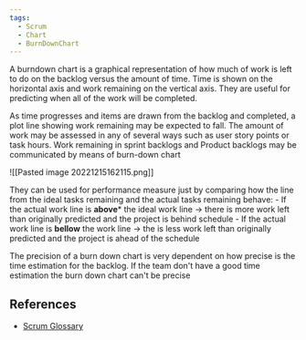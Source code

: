 ```yaml
---
tags:
  - Scrum
  - Chart
  - BurnDownChart
---
```

A burndown chart is a graphical representation of how much of work is left to do on the backlog versus the amount of time.  Time is shown on the horizontal axis and work remaining on the vertical axis. They are useful for predicting when all of the work will be completed. 

As time progresses and items are drawn from the backlog and completed, a plot line showing work remaining may be expected to fall. The amount of work may be assessed in any of several ways such as user story points or task hours. Work remaining in sprint backlogs and Product backlogs may be communicated by means of burn-down chart

![[Pasted image 20221215162115.png]]

They can be used for performance measure just by comparing how the line from the ideal tasks remaining and the actual tasks remaining behave:
	- If the actual work line is **above*** the ideal work line -> there is more work left than originally predicted and the project is behind schedule
	- If the actual work line is **bellow** the work line -> the is less work left than originally predicted and the project is ahead of the schedule

The precision of a burn down chart is very dependent on how precise is the time estimation for the backlog. If the team don't have a good time estimation the burn down chart can't be precise

## References
- [Scrum Glossary](https://www.scrum.org/resources/scrum-glossary)
